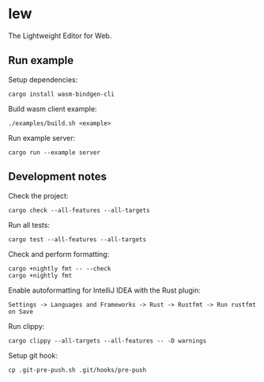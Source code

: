 # lew

The Lightweight Editor for Web.

## Run example

Setup dependencies:

```shell script
cargo install wasm-bindgen-cli
```

Build wasm client example:

```shell script
./examples/build.sh <example>
```

Run example server:

```shell script
cargo run --example server
```


## Development notes

Check the project:

```shell script
cargo check --all-features --all-targets
```

Run all tests:

```shell script
cargo test --all-features --all-targets
```

Check and perform formatting:

```shell script
cargo +nightly fmt -- --check
cargo +nightly fmt
```

Enable autoformatting for IntelliJ IDEA with the Rust plugin:

`Settings -> Languages and Frameworks -> Rust -> Rustfmt -> Run rustfmt on Save`

Run clippy:

```shell script
cargo clippy --all-targets --all-features -- -D warnings
```

Setup git hook:

```shell script
cp .git-pre-push.sh .git/hooks/pre-push
```